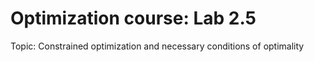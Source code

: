 # Optimization course: Lab 2.5
Topic: Constrained optimization and necessary conditions of optimality
